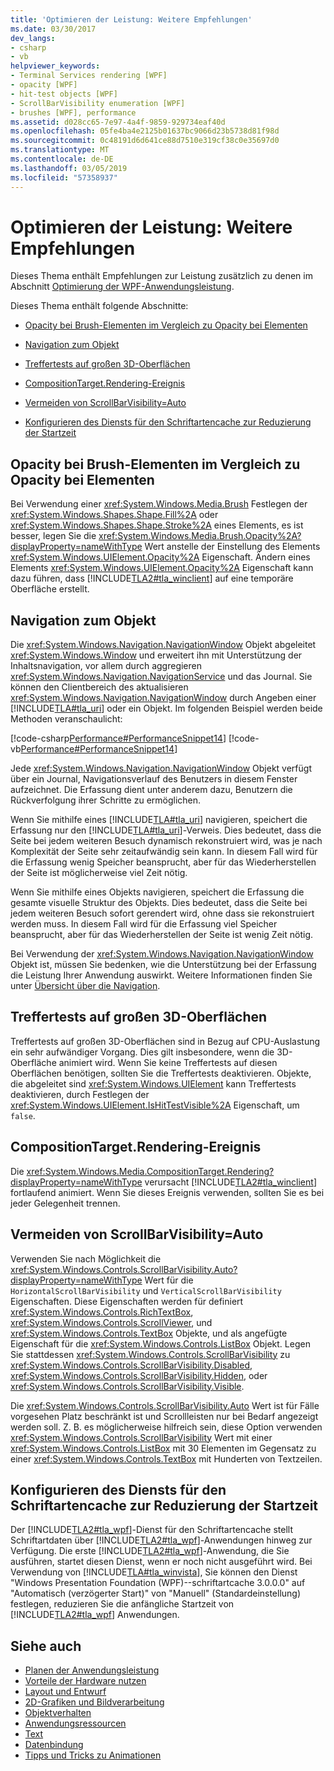 ```yaml
---
title: 'Optimieren der Leistung: Weitere Empfehlungen'
ms.date: 03/30/2017
dev_langs:
- csharp
- vb
helpviewer_keywords:
- Terminal Services rendering [WPF]
- opacity [WPF]
- hit-test objects [WPF]
- ScrollBarVisibility enumeration [WPF]
- brushes [WPF], performance
ms.assetid: d028cc65-7e97-4a4f-9859-929734eaf40d
ms.openlocfilehash: 05fe4ba4e2125b01637bc9066d23b5738d81f98d
ms.sourcegitcommit: 0c48191d6d641ce88d7510e319cf38c0e35697d0
ms.translationtype: MT
ms.contentlocale: de-DE
ms.lasthandoff: 03/05/2019
ms.locfileid: "57358937"
---
```

# <a name="optimizing-performance-other-recommendations"></a>Optimieren der Leistung: Weitere Empfehlungen
<a name="introduction"></a> Dieses Thema enthält Empfehlungen zur Leistung zusätzlich zu denen im Abschnitt [Optimierung der WPF-Anwendungsleistung](optimizing-wpf-application-performance.md).  
  
 Dieses Thema enthält folgende Abschnitte:  
  
-   [Opacity bei Brush-Elementen im Vergleich zu Opacity bei Elementen](#Opacity)  
  
-   [Navigation zum Objekt](#Navigation_Objects)  
  
-   [Treffertests auf großen 3D-Oberflächen](#Hit_Testing)  
  
-   [CompositionTarget.Rendering-Ereignis](#CompositionTarget_Rendering_Event)  
  
-   [Vermeiden von ScrollBarVisibility=Auto](#Avoid_Using_ScrollBarVisibility)  
  
-   [Konfigurieren des Diensts für den Schriftartencache zur Reduzierung der Startzeit](#FontCache)  
  
<a name="Opacity"></a>   
## <a name="opacity-on-brushes-versus-opacity-on-elements"></a>Opacity bei Brush-Elementen im Vergleich zu Opacity bei Elementen  
 Bei Verwendung einer <xref:System.Windows.Media.Brush> Festlegen der <xref:System.Windows.Shapes.Shape.Fill%2A> oder <xref:System.Windows.Shapes.Shape.Stroke%2A> eines Elements, es ist besser, legen Sie die <xref:System.Windows.Media.Brush.Opacity%2A?displayProperty=nameWithType> Wert anstelle der Einstellung des Elements <xref:System.Windows.UIElement.Opacity%2A> Eigenschaft. Ändern eines Elements <xref:System.Windows.UIElement.Opacity%2A> Eigenschaft kann dazu führen, dass [!INCLUDE[TLA2#tla_winclient](../../../../includes/tla2sharptla-winclient-md.md)] auf eine temporäre Oberfläche erstellt.  
  
<a name="Navigation_Objects"></a>   
## <a name="navigation-to-object"></a>Navigation zum Objekt  
 Die <xref:System.Windows.Navigation.NavigationWindow> Objekt abgeleitet <xref:System.Windows.Window> und erweitert ihn mit Unterstützung der Inhaltsnavigation, vor allem durch aggregieren <xref:System.Windows.Navigation.NavigationService> und das Journal. Sie können den Clientbereich des aktualisieren <xref:System.Windows.Navigation.NavigationWindow> durch Angeben einer [!INCLUDE[TLA#tla_uri](../../../../includes/tlasharptla-uri-md.md)] oder ein Objekt. Im folgenden Beispiel werden beide Methoden veranschaulicht:  
  
 [!code-csharp[Performance#PerformanceSnippet14](~/samples/snippets/csharp/VS_Snippets_Wpf/Performance/CSharp/TestNavigation.xaml.cs#performancesnippet14)]
 [!code-vb[Performance#PerformanceSnippet14](~/samples/snippets/visualbasic/VS_Snippets_Wpf/Performance/visualbasic/testnavigation.xaml.vb#performancesnippet14)]  
  
 Jede <xref:System.Windows.Navigation.NavigationWindow> Objekt verfügt über ein Journal, Navigationsverlauf des Benutzers in diesem Fenster aufzeichnet. Die Erfassung dient unter anderem dazu, Benutzern die Rückverfolgung ihrer Schritte zu ermöglichen.  
  
 Wenn Sie mithilfe eines [!INCLUDE[TLA#tla_uri](../../../../includes/tlasharptla-uri-md.md)] navigieren, speichert die Erfassung nur den [!INCLUDE[TLA#tla_uri](../../../../includes/tlasharptla-uri-md.md)]-Verweis. Dies bedeutet, dass die Seite bei jedem weiteren Besuch dynamisch rekonstruiert wird, was je nach Komplexität der Seite sehr zeitaufwändig sein kann. In diesem Fall wird für die Erfassung wenig Speicher beansprucht, aber für das Wiederherstellen der Seite ist möglicherweise viel Zeit nötig.  
  
 Wenn Sie mithilfe eines Objekts navigieren, speichert die Erfassung die gesamte visuelle Struktur des Objekts. Dies bedeutet, dass die Seite bei jedem weiteren Besuch sofort gerendert wird, ohne dass sie rekonstruiert werden muss. In diesem Fall wird für die Erfassung viel Speicher beansprucht, aber für das Wiederherstellen der Seite ist wenig Zeit nötig.  
  
 Bei Verwendung der <xref:System.Windows.Navigation.NavigationWindow> Objekt ist, müssen Sie bedenken, wie die Unterstützung bei der Erfassung die Leistung Ihrer Anwendung auswirkt. Weitere Informationen finden Sie unter [Übersicht über die Navigation](../app-development/navigation-overview.md).  
  
<a name="Hit_Testing"></a>   
## <a name="hit-testing-on-large-3d-surfaces"></a>Treffertests auf großen 3D-Oberflächen  
 Treffertests auf großen 3D-Oberflächen sind in Bezug auf CPU-Auslastung ein sehr aufwändiger Vorgang. Dies gilt insbesondere, wenn die 3D-Oberfläche animiert wird. Wenn Sie keine Treffertests auf diesen Oberflächen benötigen, sollten Sie die Treffertests deaktivieren. Objekte, die abgeleitet sind <xref:System.Windows.UIElement> kann Treffertests deaktivieren, durch Festlegen der <xref:System.Windows.UIElement.IsHitTestVisible%2A> Eigenschaft, um `false`.  
  
<a name="CompositionTarget_Rendering_Event"></a>   
## <a name="compositiontargetrendering-event"></a>CompositionTarget.Rendering-Ereignis  
 Die <xref:System.Windows.Media.CompositionTarget.Rendering?displayProperty=nameWithType> verursacht [!INCLUDE[TLA2#tla_winclient](../../../../includes/tla2sharptla-winclient-md.md)] fortlaufend animiert. Wenn Sie dieses Ereignis verwenden, sollten Sie es bei jeder Gelegenheit trennen.  
  
<a name="Avoid_Using_ScrollBarVisibility"></a>   
## <a name="avoid-using-scrollbarvisibilityauto"></a>Vermeiden von ScrollBarVisibility=Auto  
 Verwenden Sie nach Möglichkeit die <xref:System.Windows.Controls.ScrollBarVisibility.Auto?displayProperty=nameWithType> Wert für die `HorizontalScrollBarVisibility` und `VerticalScrollBarVisibility` Eigenschaften. Diese Eigenschaften werden für definiert <xref:System.Windows.Controls.RichTextBox>, <xref:System.Windows.Controls.ScrollViewer>, und <xref:System.Windows.Controls.TextBox> Objekte, und als angefügte Eigenschaft für die <xref:System.Windows.Controls.ListBox> Objekt. Legen Sie stattdessen <xref:System.Windows.Controls.ScrollBarVisibility> zu <xref:System.Windows.Controls.ScrollBarVisibility.Disabled>, <xref:System.Windows.Controls.ScrollBarVisibility.Hidden>, oder <xref:System.Windows.Controls.ScrollBarVisibility.Visible>.  
  
 Die <xref:System.Windows.Controls.ScrollBarVisibility.Auto> Wert ist für Fälle vorgesehen Platz beschränkt ist und Scrollleisten nur bei Bedarf angezeigt werden soll. Z. B. es möglicherweise hilfreich sein, diese Option verwenden <xref:System.Windows.Controls.ScrollBarVisibility> Wert mit einer <xref:System.Windows.Controls.ListBox> mit 30 Elementen im Gegensatz zu einer <xref:System.Windows.Controls.TextBox> mit Hunderten von Textzeilen.  
  
<a name="FontCache"></a>   
## <a name="configure-font-cache-service-to-reduce-start-up-time"></a>Konfigurieren des Diensts für den Schriftartencache zur Reduzierung der Startzeit  
 Der [!INCLUDE[TLA2#tla_wpf](../../../../includes/tla2sharptla-wpf-md.md)]-Dienst für den Schriftartencache stellt Schriftartdaten über [!INCLUDE[TLA2#tla_wpf](../../../../includes/tla2sharptla-wpf-md.md)]-Anwendungen hinweg zur Verfügung. Die erste [!INCLUDE[TLA2#tla_wpf](../../../../includes/tla2sharptla-wpf-md.md)]-Anwendung, die Sie ausführen, startet diesen Dienst, wenn er noch nicht ausgeführt wird. Bei Verwendung von [!INCLUDE[TLA#tla_winvista](../../../../includes/tlasharptla-winvista-md.md)], Sie können den Dienst "Windows Presentation Foundation (WPF)--schriftartcache 3.0.0.0" auf "Automatisch (verzögerter Start)" von "Manuell" (Standardeinstellung) festlegen, reduzieren Sie die anfängliche Startzeit von [!INCLUDE[TLA2#tla_wpf](../../../../includes/tla2sharptla-wpf-md.md)] Anwendungen.  
  
## <a name="see-also"></a>Siehe auch
- [Planen der Anwendungsleistung](planning-for-application-performance.md)
- [Vorteile der Hardware nutzen](optimizing-performance-taking-advantage-of-hardware.md)
- [Layout und Entwurf](optimizing-performance-layout-and-design.md)
- [2D-Grafiken und Bildverarbeitung](optimizing-performance-2d-graphics-and-imaging.md)
- [Objektverhalten](optimizing-performance-object-behavior.md)
- [Anwendungsressourcen](optimizing-performance-application-resources.md)
- [Text](optimizing-performance-text.md)
- [Datenbindung](optimizing-performance-data-binding.md)
- [Tipps und Tricks zu Animationen](../graphics-multimedia/animation-tips-and-tricks.md)
